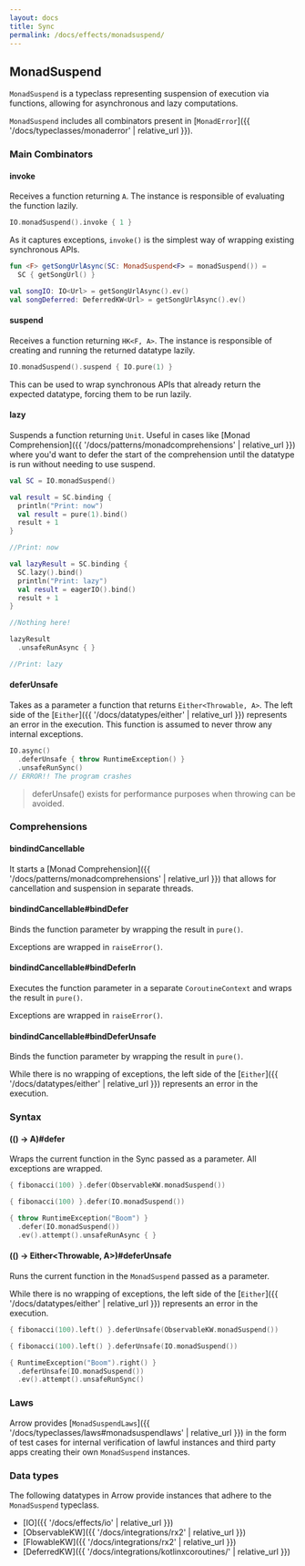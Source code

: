 ```yaml
---
layout: docs
title: Sync
permalink: /docs/effects/monadsuspend/
---
```


## MonadSuspend

`MonadSuspend` is a typeclass representing suspension of execution via functions, allowing for asynchronous and lazy computations.

`MonadSuspend` includes all combinators present in [`MonadError`]({{ '/docs/typeclasses/monaderror' | relative_url }}).

### Main Combinators

#### invoke

Receives a function returning `A`. The instance is responsible of evaluating the function lazily.

```kotlin
IO.monadSuspend().invoke { 1 }
```

As it captures exceptions, `invoke()` is the simplest way of wrapping existing synchronous APIs.

```kotlin
fun <F> getSongUrlAsync(SC: MonadSuspend<F> = monadSuspend()) =
  SC { getSongUrl() }

val songIO: IO<Url> = getSongUrlAsync().ev()
val songDeferred: DeferredKW<Url> = getSongUrlAsync().ev()
```

#### suspend

Receives a function returning `HK<F, A>`. The instance is responsible of creating and running the returned datatype lazily.

```kotlin
IO.monadSuspend().suspend { IO.pure(1) }
```

This can be used to wrap synchronous APIs that already return the expected datatype, forcing them to be run lazily.

#### lazy

Suspends a function returning `Unit`.
Useful in cases like [Monad Comprehension]({{ '/docs/patterns/monadcomprehensions' | relative_url }}) where you'd want to defer the start of the comprehension until the datatype is run without needing to use suspend.

```kotlin
val SC = IO.monadSuspend()

val result = SC.binding {
  println("Print: now")
  val result = pure(1).bind()
  result + 1
}

//Print: now

val lazyResult = SC.binding {
  SC.lazy().bind()
  println("Print: lazy")
  val result = eagerIO().bind()
  result + 1
}

//Nothing here!

lazyResult
  .unsafeRunAsync { }

//Print: lazy
```

#### deferUnsafe

Takes as a parameter a function that returns `Either<Throwable, A>`.
The left side of the [`Either`]({{ '/docs/datatypes/either' | relative_url }}) represents an error in the execution.
This function is assumed to never throw any internal exceptions.

```kotlin
IO.async()
  .deferUnsafe { throw RuntimeException() }
  .unsafeRunSync()
// ERROR!! The program crashes
```

> deferUnsafe() exists for performance purposes when throwing can be avoided.

### Comprehensions

#### bindindCancellable

It starts a [Monad Comprehension]({{ '/docs/patterns/monadcomprehensions' | relative_url }}) that allows for cancellation and suspension in separate threads.

#### bindindCancellable#bindDefer

Binds the function parameter by wrapping the result in `pure()`.

Exceptions are wrapped in `raiseError()`.

#### bindindCancellable#bindDeferIn

Executes the function parameter in a separate `CoroutineContext` and wraps the result in `pure()`.

Exceptions are wrapped in `raiseError()`.

#### bindindCancellable#bindDeferUnsafe

Binds the function parameter by wrapping the result in `pure()`.

While there is no wrapping of exceptions, the left side of the [`Either`]({{ '/docs/datatypes/either' | relative_url }}) represents an error in the execution.

### Syntax

#### (() -> A)#defer

Wraps the current function in the Sync passed as a parameter. All exceptions are wrapped.

```kotlin
{ fibonacci(100) }.defer(ObservableKW.monadSuspend())
```

```kotlin
{ fibonacci(100) }.defer(IO.monadSuspend())
```

```kotlin
{ throw RuntimeException("Boom") }
  .defer(IO.monadSuspend())
  .ev().attempt().unsafeRunAsync { }
```

#### (() -> Either<Throwable, A>)#deferUnsafe

Runs the current function in the `MonadSuspend` passed as a parameter.

While there is no wrapping of exceptions, the left side of the [`Either`]({{ '/docs/datatypes/either' | relative_url }}) represents an error in the execution.

```kotlin
{ fibonacci(100).left() }.deferUnsafe(ObservableKW.monadSuspend())
```

```kotlin
{ fibonacci(100).left() }.deferUnsafe(IO.monadSuspend())
```

```kotlin
{ RuntimeException("Boom").right() }
  .deferUnsafe(IO.monadSuspend())
  .ev().attempt().unsafeRunSync()
```

### Laws

Arrow provides [`MonadSuspendLaws`]({{ '/docs/typeclasses/laws#monadsuspendlaws' | relative_url }}) in the form of test cases for internal verification of lawful instances and third party apps creating their own `MonadSuspend` instances.

### Data types

The following datatypes in Arrow provide instances that adhere to the `MonadSuspend` typeclass.

- [IO]({{ '/docs/effects/io' | relative_url }})
- [ObservableKW]({{ '/docs/integrations/rx2' | relative_url }})
- [FlowableKW]({{ '/docs/integrations/rx2' | relative_url }})
- [DeferredKW]({{ '/docs/integrations/kotlinxcoroutines/' | relative_url }})

